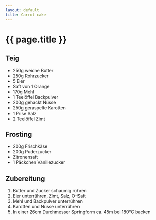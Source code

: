 ```yaml
---
layout: default
title: Carrot cake
---
```


# {{ page.title }}

## Teig

- 250g weiche Butter
- 250g Rohrzucker
- 5 Eier
- Saft von 1 Orange
- 170g Mehl
- 1 Teelöffel Backpulver
- 200g gehackt Nüsse
- 250g geraspelte Karotten
- 1 Prise Salz
- 2 Teelöffel Zimt

## Frosting

- 200g Frischkäse
- 200g Puderzucker
- Zitronensaft
- 1 Päckchen Vanillezucker

## Zubereitung

1. Butter und Zucker schaumig rühren
2. Eier unterrühren, Zimt, Salz, O-Saft
3. Mehl und Backpulver unterrühren
4. Karotten und Nüsse unterrühren
5. In einer 26cm Durchmesser Springform ca. 45m bei 180°C backen
